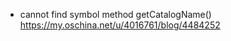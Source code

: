 <!--
 * @Author: wjn
 * @Date: 2020-09-21 12:13:33
 * @LastEditors: wjn
 * @LastEditTime: 2020-09-21 12:13:51
-->

* cannot find symbol method getCatalogName()
https://my.oschina.net/u/4016761/blog/4484252